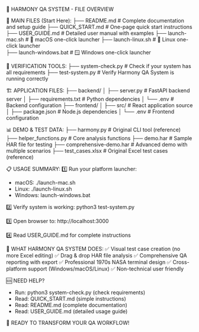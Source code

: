 📁 HARMONY QA SYSTEM - FILE OVERVIEW

🚀 MAIN FILES (Start Here):
├── README.md                   # Complete documentation and setup guide
├── QUICK_START.md             # One-page quick start instructions  
├── USER_GUIDE.md              # Detailed user manual with examples
├── launch-mac.sh              # 🍎 macOS one-click launcher
├── launch-linux.sh            # 🐧 Linux one-click launcher  
├── launch-windows.bat         # 🪟 Windows one-click launcher

🔧 VERIFICATION TOOLS:
├── system-check.py            # Check if your system has all requirements
├── test-system.py             # Verify Harmony QA System is running correctly

🏗️ APPLICATION FILES:
├── backend/
│   ├── server.py              # FastAPI backend server
│   ├── requirements.txt       # Python dependencies
│   └── .env                   # Backend configuration
├── frontend/
│   ├── src/                   # React application source
│   ├── package.json           # Node.js dependencies
│   └── .env                   # Frontend configuration

📊 DEMO & TEST DATA:
├── harmony.py                 # Original CLI tool (reference)
├── helper_functions.py        # Core analysis functions
├── demo.har                   # Sample HAR file for testing
├── comprehensive-demo.har     # Advanced demo with multiple scenarios
├── test_cases.xlsx           # Original Excel test cases (reference)

📋 USAGE SUMMARY:
1️⃣ Run your platform launcher:
   - macOS: ./launch-mac.sh
   - Linux: ./launch-linux.sh  
   - Windows: launch-windows.bat

2️⃣ Verify system is working:
   python3 test-system.py

3️⃣ Open browser to: http://localhost:3000

4️⃣ Read USER_GUIDE.md for complete instructions

🎯 WHAT HARMONY QA SYSTEM DOES:
✅ Visual test case creation (no more Excel editing)
✅ Drag & drop HAR file analysis
✅ Comprehensive QA reporting with export
✅ Professional 1970s NASA terminal design
✅ Cross-platform support (Windows/macOS/Linux)
✅ Non-technical user friendly

🆘 NEED HELP?
- Run: python3 system-check.py (check requirements)
- Read: QUICK_START.md (simple instructions)
- Read: README.md (complete documentation)
- Read: USER_GUIDE.md (detailed usage guide)

🚀 READY TO TRANSFORM YOUR QA WORKFLOW!